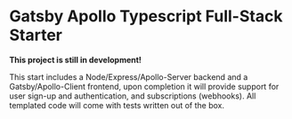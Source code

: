 # Gatsby Apollo Typescript Full-Stack Starter

**This project is still in development!**

This start includes a Node/Express/Apollo-Server backend and a
Gatsby/Apollo-Client frontend, upon completion it will provide
support for user sign-up and authentication, and subscriptions
(webhooks).  All templated code will come with tests written
out of the box.
